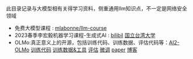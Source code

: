 此目录记录与大模型相有关得学习资料，侧重通用llm知识点，不一定是网络安全领域

- 免费大模型课程 : [mlabonne/llm-course](https://github.com/mlabonne/llm-course)
- 2023春季李宏毅机器学习课程-生成式AI : [bilibil](https://www.bilibili.com/video/BV1NX4y1r7nP/?spm_id_from=333.999.0.0) [国立台湾大学](https://speech.ee.ntu.edu.tw/~hylee/index.php)
- OLMo:真正意义上的开源，包括训练代码、训练数据、评估代码等：[AI2-OLMo](https://mp.weixin.qq.com/s/uB6jxCWDTJhtFsh9Bc_DYQ) [训练代码](https://github.com/allenai/OLMo) [训练数据&工具](https://github.com/allenai/dolma) [评估](https://github.com/allenai/OLMo-Eval) [微调](https://github.com/allenai/open-instruct) [paper](https://arxiv.org/abs/2402.00838) [博客](https://blog.allenai.org/olmo-open-language-model-87ccfc95f580)
